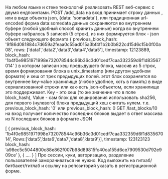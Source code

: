 На любом языке и стеке технологий реализовать REST веб-сервис с двумя ендпоинтами.
POST /add_data
 на вход принимает строку данных , или в виде объекта json, {data: 'somadata'}, или традиционная url-encoded форма  data:somedata
 данные сохраняются во внутреннем буфере (любой удобный способ хранить данные)
 когда во внутреннем буфере набралось 5 записей (5 строк), из них формируется блок - json объект следующего формата
{
  previous_block_hash: '9f86d081884c7d659a2feaa0c55ad015a3bf4f1b2b0b822cd15d6c15b0f00a08',
  rows: ['data1','data2','data3','data4','data5'],
  timestamp: 12123889,
  block_hash: '1b4f0e9851971998e732078544c96b36c3d01cedf7caa332359d6f1d83567014'
}
в котором записан хеш предыдущего блока, массив из 5 строк, время формирования блока в unix_timestamp (или другом удобном формате) и хеш от трех предыдущих полей.
 этот блок сохраняется во внутреннее key-value хранилище (любое удобное, хоть в память) в виде сериализованной строки или как-есть json-объектом, если хранилище это поддерживает. Key - это хеш (то же значение что  в поле block_hash), Value - сам блок
для хеширования использовать sha256,
для первого (нулевого) блока предыдущий хеш считать нулем. т.е. previous_block_hash: '0' или previous_block_hash: 0
GET /last_blocks/10
 на вход получает количество последних блоков
 выдает в ответ массива из N последних блоков в формате JSON

[
{
previous_block_hash: ‘1b4f0e9851971998e732078544c96b36c3d01cedf7caa332359d6f1d83567014’,
Rows:[‘data5’,’data6’,’data7’,’data8’,’data9’}],
timestamp: 123123123
block_hash: ‘a98ec5c5044800c88e862f007b98d89815fc40ca155d6ce7909530d792e909ce’
},
{
….
}
]
Про сессии, куки, авторизацию, разделение пользователей заморачиваться не нужно.
Код выложить на гитхаб/битбакет/гитлаб и ссылку на репозиторий указать в регистрационной форме.
